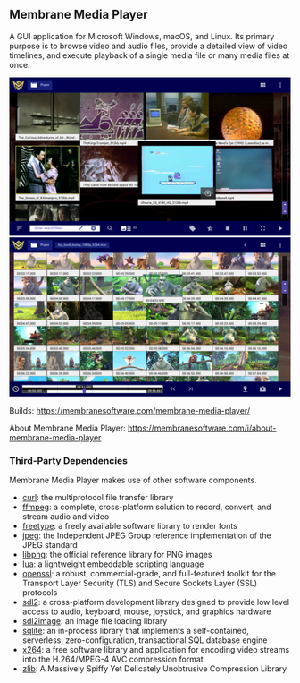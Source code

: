 ## Membrane Media Player

A GUI application for Microsoft Windows, macOS, and Linux. Its primary purpose is to browse video and audio files, provide a detailed view of video timelines, and execute playback of a single media file or many media files at once.

![Screenshot 1](doc/1.png) ![Screenshot 2](doc/2.png)

Builds: https://membranesoftware.com/membrane-media-player/

About Membrane Media Player: https://membranesoftware.com/i/about-membrane-media-player

### Third-Party Dependencies

Membrane Media Player makes use of other software components.

- [curl](https://curl.se/): the multiprotocol file transfer library
- [ffmpeg](https://www.ffmpeg.org/): a complete, cross-platform solution to record, convert, and stream audio and video
- [freetype](https://www.freetype.org/): a freely available software library to render fonts
- [jpeg](http://jpegclub.org/reference/reference-sources/): the Independent JPEG Group reference implementation of the JPEG standard
- [libpng](http://www.libpng.org/pub/png/libpng.html): the official reference library for PNG images
- [lua](https://www.lua.org/): a lightweight embeddable scripting language
- [openssl](https://www.openssl.org/): a robust, commercial-grade, and full-featured toolkit for the Transport Layer Security (TLS) and Secure Sockets Layer (SSL) protocols
- [sdl2](https://www.libsdl.org/): a cross-platform development library designed to provide low level access to audio, keyboard, mouse, joystick, and graphics hardware
- [sdl2image](https://www.libsdl.org/projects/SDL_image/): an image file loading library
- [sqlite](https://sqlite.org/): an in-process library that implements a self-contained, serverless, zero-configuration, transactional SQL database engine
- [x264](https://www.videolan.org/developers/x264.html): a free software library and application for encoding video streams into the H.264/MPEG-4 AVC compression format
- [zlib](https://zlib.net/): A Massively Spiffy Yet Delicately Unobtrusive Compression Library
